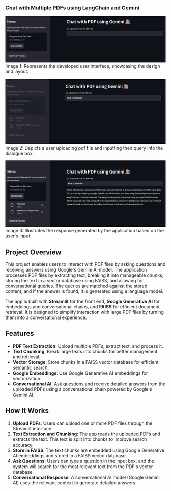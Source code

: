 ### Chat with Multiple PDFs using LangChain and Gemini 

![User Interface](images/user_interface.PNG)
Image 1: Represents the developed user interface, showcasing the design and layout.

![Input Prompt](images/input.PNG)
Image 2: Depicts a user uploading pdf file and inputting their query into the dialogue box.

![Response](images/response.PNG)
Image 3: Illustrates the response generated by the application based on the user's input.

## Project Overview
This project enables users to interact with PDF files by asking questions and receiving answers using Google's Gemini AI model. The application processes PDF files by extracting text, breaking it into manageable chunks, storing the text in a vector database using FAISS, and allowing for conversational queries. The queries are matched against the stored content, and if the answer is found, it is generated using a language model.

The app is built with **Streamlit** for the front end, **Google Generative AI** for embeddings and conversational chains, and **FAISS** for efficient document retrieval. It is designed to simplify interaction with large PDF files by turning them into a conversational experience.

## Features
- **PDF Text Extraction**: Upload multiple PDFs, extract text, and process it.
- **Text Chunking**: Break large texts into chunks for better management and retrieval.
- **Vector Storage**: Store chunks in a FAISS vector database for efficient semantic search.
- **Google Embeddings**: Use Google Generative AI embeddings for vectorization.
- **Conversational AI**: Ask questions and receive detailed answers from the uploaded PDFs using a conversational chain powered by Google's Gemini AI.

## How It Works
1. **Upload PDFs**: Users can upload one or more PDF files through the Streamlit interface.
2. **Text Extraction and Chunking**: The app reads the uploaded PDFs and extracts the text. This text is split into chunks to improve search accuracy.
3. **Store in FAISS**: The text chunks are embedded using Google Generative AI embeddings and stored in a FAISS vector database.
4. **Ask Questions**: Users can type a question in the input box, and the system will search for the most relevant text from the PDF's vector database.
5. **Conversational Response**: A conversational AI model (Google Gemini AI) uses the relevant context to generate detailed answers.


